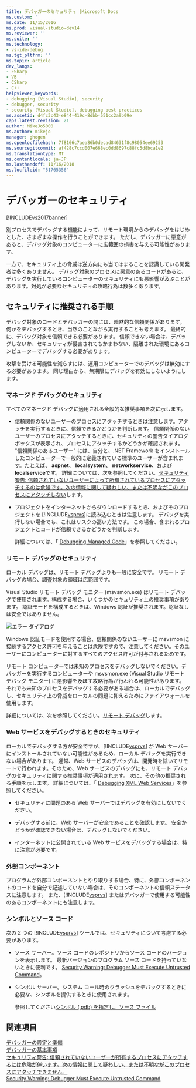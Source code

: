 ```yaml
---
title: デバッガーのセキュリティ |Microsoft Docs
ms.custom: ''
ms.date: 11/15/2016
ms.prod: visual-studio-dev14
ms.reviewer: ''
ms.suite: ''
ms.technology:
- vs-ide-debug
ms.tgt_pltfrm: ''
ms.topic: article
dev_langs:
- FSharp
- VB
- CSharp
- C++
helpviewer_keywords:
- debugging [Visual Studio], security
- debugger, security
- security [Visual Studio], debugging best practices
ms.assetid: d4fc3c43-e844-419c-8dbb-551cc2a9b09e
caps.latest.revision: 21
author: MikeJo5000
ms.author: mikejo
manager: ghogen
ms.openlocfilehash: 7f8166c7aea86b0decad84631f8c98054ee69253
ms.sourcegitcommit: af428c7ccd007e668ec0dd8697c88fc5d8bca1e2
ms.translationtype: MT
ms.contentlocale: ja-JP
ms.lasthandoff: 11/16/2018
ms.locfileid: "51765356"
---
```

# <a name="debugger-security"></a>デバッガーのセキュリティ
[!INCLUDE[vs2017banner](../includes/vs2017banner.md)]

別プロセスでデバッグする機能によって、リモート環境からのデバッグをはじめとした、さまざまな操作を行うことができます。 ただし、デバッガーに悪意があると、デバッグ対象のコンピューターに広範囲の損害を与える可能性があります。  
  
 一方で、セキュリティ上の脅威は逆方向にも当てはまることを認識している開発者は多くありません。 デバッグ対象のプロセスに悪意のあるコードがあると、デバッグを実行しているコンピューターのセキュリティにも悪影響が及ぶことがあります。対処が必要なセキュリティの攻略行為は数多くあります。  
  
## <a name="security-best-practices"></a>セキュリティに推奨される手順  
 デバッグ対象のコードとデバッガーの間には、暗黙的な信頼関係があります。 何かをデバッグするとき、当然のことながら実行することも考えます。 最終的に、デバッグ対象を信頼できる必要があります。 信頼できない場合は、デバッグしないか、セキュリティが侵害されてもかまわない、隔離された環境にあるコンピューターでデバッグする必要があります。  
  
 攻撃を受ける可能性を減らすには、運用コンピューターでのデバッグは無効にする必要があります。 同じ理由から、無期限にデバッグを有効にしないようにします。  
  
### <a name="managed-debugging-security"></a>マネージド デバッグのセキュリティ  
 すべてのマネージド デバッグに適用される全般的な推奨事項を次に示します。  
  
- 信頼関係のないユーザーのプロセスにアタッチするときは注意します。アタッチを実行するときに、信頼できるかどうかを判断します。 信頼関係のないユーザーのプロセスにアタッチするときに、セキュリティの警告ダイアログ ボックスが表示され、プロセスにアタッチするかどうかが確認されます。 "信頼関係のあるユーザー" には、自分と、.NET Framework をインストールしたコンピューターで一般的に定義されている標準のユーザーが含まれます。たとえば、 **aspnet**、 **localsystem**、 **networkservice**、および **localservice**です。 詳細については、次を参照してください。[セキュリティ警告: 信頼されていないユーザーによって所有されているプロセスにアタッチするのは危険です。次の情報に関して疑わしい、または不明ながこのプロセスにアタッチしない](../debugger/security-warning-attaching-to-a-process-owned-by-an-untrusted-user-can-be-dangerous-if-the-following-information-looks-suspicious-or-you-are-unsure-do-not-attach-to-this-process.md)します。  
  
- プロジェクトをインターネットからダウンロードするとき、およびそのプロジェクトを [!INCLUDE[vsprvs](../includes/vsprvs-md.md)]に読み込むときは注意します。 デバッグを実行しない場合でも、これはリスクの高い方法です。 この場合、含まれるプロジェクトとコードが信頼できるかどうかを判断します。  
  
  詳細については、「 [Debugging Managed Code](../debugger/debugging-managed-code.md)」を参照してください。  
  
### <a name="remote-debugging-security"></a>リモート デバッグのセキュリティ  
 ローカル デバッグは、リモート デバッグよりも一般に安全です。 リモート デバッグの場合、調査対象の領域は広範囲です。  
  
 Visual Studio リモート デバッグ モニター (msvsmon.exe) はリモート デバッグで使用されます。構成する場合、いくつかのセキュリティ上の推奨事項があります。 認証モードを構成するときは、Windows 認証が推奨されます。認証なしは安全ではありません。  
  
 ![エラー ダイアログ](../debugger/media/dbg-err-remotepermissionschanged.png "DBG_ERR_RemotePermissionsChanged")  
  
 Windows 認証モードを使用する場合、信頼関係のないユーザーに msvsmon に接続するアクセス許可を与えることは危険ですので、注意してください。そのユーザーにコンピューターに対するすべてのアクセス許可が付与されるためです。  
  
 リモート コンピューターでは未知のプロセスをデバッグしないでください。デバッガーを実行するコンピューターや msvsmon.exe (Visual Studio リモート デバッグ モニター) に悪影響を及ぼす攻略行為が行われる可能性があります。 それでも未知のプロセスをデバッグする必要がある場合は、ローカルでデバッグし、セキュリティ上の脅威をローカルの問題に抑えるためにファイアウォールを使用します。  
  
 詳細については、次を参照してください。[リモート デバッグ](../debugger/remote-debugging.md)します。  
  
### <a name="web-services-debugging-security"></a>Web サービスをデバッグするときのセキュリティ  
 ローカルでデバッグする方が安全ですが、[!INCLUDE[vsprvs](../includes/vsprvs-md.md)] が Web サーバーにインストールされていない可能性があるため、ローカル デバッグを実行できない場合があります。 通常、Web サービスのデバッグは、開発時を除いてリモートで行われます。そのため、Web サービスのデバッグにも、リモート デバッグのセキュリティに関する推奨事項が適用されます。 次に、その他の推奨される手順を示します。 詳細については、「 [Debugging XML Web Services](http://msdn.microsoft.com/en-us/c900b137-9fbd-4f59-91b5-9c2c6ce06f00)」を参照してください。  
  
-   セキュリティに問題のある Web サーバーではデバッグを有効にしないでください。  
  
-   デバッグする前に、Web サーバーが安全であることを確認します。 安全かどうかが確認できない場合は、デバッグしないでください。  
  
-   インターネットに公開されている Web サービスをデバッグする場合は、特に注意が必要です。  
  
### <a name="external-components"></a>外部コンポーネント  
 プログラムが外部コンポーネントとやり取りする場合、特に、外部コンポーネントのコードを自分で記述していない場合は、そのコンポーネントの信頼ステータスに注意します。 また、[!INCLUDE[vsprvs](../includes/vsprvs-md.md)] またはデバッガーで使用する可能性のあるコンポーネントにも注意します。  
  
### <a name="symbols-and-source-code"></a>シンボルとソース コード  
 次の 2 つの [!INCLUDE[vsprvs](../includes/vsprvs-md.md)] ツールでは、セキュリティについて考慮する必要があります。  
  
- ソース サーバー。ソース コードのレポジトリからソース コードのバージョンを表示します。 最新バージョンのプログラム ソース コードを持っていないときに便利です。 [Security Warning: Debugger Must Execute Untrusted Command](../debugger/security-warning-debugger-must-execute-untrusted-command.md)。  
  
- シンボル サーバー。システム コール時のクラッシュをデバッグするときに必要な、シンボルを提供するときに使用されます。  
  
  参照してください[シンボル (.pdb) を指定し、ソース ファイル](../debugger/specify-symbol-dot-pdb-and-source-files-in-the-visual-studio-debugger.md)  
  
## <a name="see-also"></a>関連項目  
 [デバッガーの設定と準備](../debugger/debugger-settings-and-preparation.md)   
 [デバッガーの基本事項](../debugger/debugger-basics.md)   
 [セキュリティ警告: 信頼されていないユーザーが所有するプロセスにアタッチするには危険が伴います。次の情報に関して疑わしい、または不明ながこのプロセスにアタッチできません。](../debugger/security-warning-attaching-to-a-process-owned-by-an-untrusted-user-can-be-dangerous-if-the-following-information-looks-suspicious-or-you-are-unsure-do-not-attach-to-this-process.md)   
 [Security Warning: Debugger Must Execute Untrusted Command](../debugger/security-warning-debugger-must-execute-untrusted-command.md)





